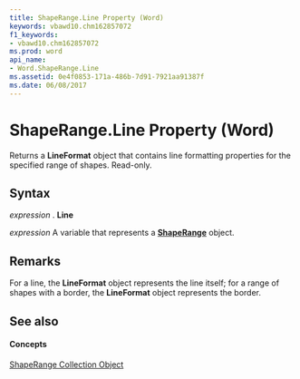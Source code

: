 ```yaml
---
title: ShapeRange.Line Property (Word)
keywords: vbawd10.chm162857072
f1_keywords:
- vbawd10.chm162857072
ms.prod: word
api_name:
- Word.ShapeRange.Line
ms.assetid: 0e4f0853-171a-486b-7d91-7921aa91387f
ms.date: 06/08/2017
---
```



# ShapeRange.Line Property (Word)

Returns a **LineFormat** object that contains line formatting properties for the specified range of shapes. Read-only.


## Syntax

 _expression_ . **Line**

 _expression_ A variable that represents a **[ShapeRange](shaperange-object-word.md)** object.


## Remarks

For a line, the **LineFormat** object represents the line itself; for a range of shapes with a border, the **LineFormat** object represents the border.


## See also


#### Concepts


[ShapeRange Collection Object](shaperange-object-word.md)

